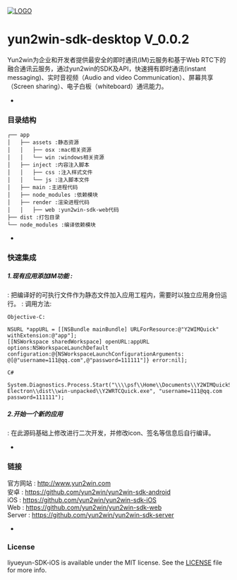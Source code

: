 [![LOGO](http://8225117.s21i-8.faiusr.com/4/ABUIABAEGAAg5o3ztwUoivKDrgQwuAE4Mg.png)](http://www.yun2win.com)
# yun2win-sdk-desktop V_0.0.2
Yun2win为企业和开发者提供最安全的即时通讯(IM)云服务和基于Web RTC下的融合通讯云服务，通过yun2win的SDK及API，快速拥有即时通讯(instant messaging)、实时音视频（Audio and video Communication）、屏幕共享（Screen sharing）、电子白板（whiteboard）通讯能力。

-
### 目录结构

```
┌── app
│   ├── assets :静态资源
│   │   ├── osx :mac相关资源
│   │   └── win :windows相关资源
│   ├── inject :内容注入脚本
│   │   ├── css :注入样式文件
│   │   └── js :注入脚本文件
│   ├── main :主进程代码
│   ├── node_modules :依赖模块
│   ├── render :渲染进程代码
│   │   ├── web :yun2win-sdk-web代码
├── dist :打包目录
└── node_modules :编译依赖模块
```
-
### 快速集成

##### 1.现有应用添加IM功能 :
: 把编译好的可执行文件作为静态文件加入应用工程内，需要时以独立应用身份运行。
: 调用方法:
```
Objective-C:

NSURL *appURL = [[NSBundle mainBundle] URLForResource:@"Y2WIMQuick" withExtension:@"app"];
[[NSWorkspace sharedWorkspace] openURL:appURL options:NSWorkspaceLaunchDefault configuration:@{NSWorkspaceLaunchConfigurationArguments: @[@"username=111@qq.com",@"password=111111"]} error:nil];
```

```
C#

System.Diagnostics.Process.Start("\\\\psf\\Home\\Documents\\Y2WIMQuickStart-Electron\\dist\\win-unpacked\\Y2WRTCQuick.exe", "username=111@qq.com password=111111");
```
    
##### 2.开始一个新的应用
: 在此源码基础上修改进行二次开发，并修改icon、签名等信息后自行编译。


-
### 链接
官方网站 : http://www.yun2win.com<br>
安卓 : https://github.com/yun2win/yun2win-sdk-android<br>
iOS : https://github.com/yun2win/yun2win-sdk-iOS<br>
Web : https://github.com/yun2win/yun2win-sdk-web<br>
Server : https://github.com/yun2win/yun2win-sdk-server<br>

-
### License
liyueyun-SDK-iOS is available under the MIT license. See the [LICENSE](https://github.com/yun2win/yun2win-sdk-iOS/blob/master/LICENSE) file for more info.
